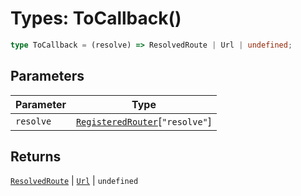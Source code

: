 # Types: ToCallback()

```ts
type ToCallback = (resolve) => ResolvedRoute | Url | undefined;
```

## Parameters

| Parameter | Type |
| ------ | ------ |
| `resolve` | [`RegisteredRouter`](RegisteredRouter.md)\[`"resolve"`\] |

## Returns

[`ResolvedRoute`](ResolvedRoute.md) \| [`Url`](Url.md) \| `undefined`
